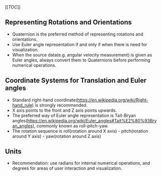 [[_TOC_]]

## Representing Rotations and Orientations
- Quaternion is the preferred method of representing rotations and orientations.
- Use Euler angle representation if and only if when there is need for visualization.
- When the source data(e.g. angular velocity measurement) is given as Euler angles, always convert them to Quaternions before performing numerical operations.

## Coordinate Systems for Translation and Euler angles
- Standard right-hand coordinate(https://en.wikipedia.org/wiki/Right-hand_rule) is strongly recommended.
- X axis points to the front and Z axis points upwards.
- The preferred way of Euler angle representation is Tait-Bryan angles(https://en.wikipedia.org/wiki/Euler_angles#Tait%E2%80%93Bryan_angles), commonly known as roll-pitch-yaw.
- The rotation sequence is roll(rotation around X axis) - pitch(rotation around Y axis) - yaw(rotation around Z axis)

## Units
- Recommendation: use radians for internal numerical operations, and degrees for areas of user interaction and visualization.